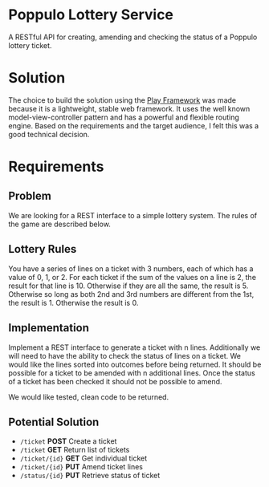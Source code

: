 # Poppulo Lottery Service

A RESTful API for creating, amending and checking the status of a Poppulo lottery ticket.

# Solution

The choice to build the solution using the [Play Framework](https://www.playframework.com/) was made because it is a lightweight, stable web framework.
It uses the well known model-view-controller pattern and has a powerful and flexible routing engine.
Based on the requirements and the target audience, I felt this was a good technical decision.

# Requirements

## Problem

We are looking for a REST interface to a simple lottery system. The rules of the game are described below.

## Lottery Rules

You have a series of lines on a ticket with 3 numbers, each of which has a value of 0, 1, or 2.
For each ticket if the sum of the values on a line is 2, the result for that line is 10. Otherwise
if they are all the same, the result is 5. Otherwise so long as both 2nd and 3rd numbers are
different from the 1st, the result is 1. Otherwise the result is 0.

## Implementation

Implement a REST interface to generate a ticket with n lines. Additionally we will need to
have the ability to check the status of lines on a ticket. We would like the lines sorted into
outcomes before being returned. It should be possible for a ticket to be amended with n
additional lines. Once the status of a ticket has been checked it should not be possible to
amend.

We would like tested, clean code to be returned.

## Potential Solution
* `/ticket` **POST** Create a ticket
* `/ticket` **GET** Return list of tickets
* `/ticket/{id}` **GET** Get individual ticket
* `/ticket/{id}` **PUT** Amend ticket lines
* `/status/{id}` **PUT** Retrieve status of ticket

